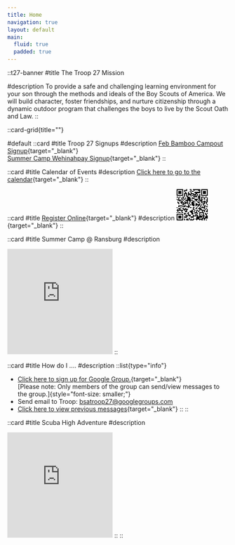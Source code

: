 ```yaml
---
title: Home
navigation: true
layout: default
main:
  fluid: true
  padded: true
---
```



::t27-banner
#title
The Troop 27 Mission

#description
To provide a safe and challenging learning environment for your son through the methods and ideals of the Boy Scouts of America. We will build character, foster friendships, and nurture citizenship through a dynamic outdoor program that challenges the boys to live by the Scout Oath and Law.
::

::card-grid{title=""}

#default
  ::card
  #title
  Troop 27 Signups
  #description
  [Feb Bamboo Campout Signup](https://docs.google.com/forms/d/e/1FAIpQLSfppa7dDqFF6JiDwuAyTWAL4yncVr-skbvrqKDBupSCXgZ85A/viewform){target="_blank"}
  </br>
  [Summer Camp Wehinahpay Signup](https://docs.google.com/forms/d/e/1FAIpQLSfoOjtieevKVdSSdQDs3b-MYUMkbAiO4DyRemfYyJO6rfG1Eg/viewform){target="_blank"}
  ::

  ::card
  #title
  Calendar of Events
  #description
  [Click here to go to the calendar](https://calendar.google.com/calendar/embed?src=bsatroop27webmaster%40gmail.com&ctz=America%2FChicago){target="_blank"}
  ::

  ::card
  #title
  [Register Online](https://my.scouting.org/VES/OnlineReg/1.0.0/?tu=UF-MB-564taa0027){target="_blank"}
  #description
  [![How to join QR Code](/HowToJoinQRCode.png)](https://my.scouting.org/VES/OnlineReg/1.0.0/?tu=UF-MB-564taa0027){target="_blank"}
  ::

  ::card
  #title
  Summer Camp @ Ransburg
  #description
  <iframe src="https://bsatroop27.smugmug.com/frame/slideshow?key=HMpj4c&speed=3&transition=fade&autoStart=1&captions=0&navigation=0&playButton=0&randomize=0&transitionSpeed=1 clickable=1" frameborder="no" scrolling="no" width="240" height="240"></iframe>
  ::

  ::card
  #title
  How do I ....
  #description
  ::list{type="info"}
  - [Click here to sign up for Google Group.](https://docs.google.com/forms/d/e/1FAIpQLScnH67ImaIw0RXM0kW4e9kYO9-DDWQilCjEpok2xnuZFB58bg/viewform){target="_blank"}<br/>
  [Please note: Only members of the group can send/view messages to the group.]{style="font-size: smaller;"}
  - Send email to Troop: [bsatroop27@googlegroups.com](mailto:bsatroop27@googlegroups.com)
  - [Click here to view previous messages](https://groups.google.com/group/bsatroop27){target="_blank"}
  ::
  ::

  ::card
  #title
  Scuba High Adventure
  #description
  <iframe src="https://bsatroop27.smugmug.com/frame/slideshow?key=43Bn3N&speed=3&transition=fade&autoStart=1&captions=0&navigation=0&playButton=0&randomize=0&transitionSpeed=2&clickable=1" frameborder="no" scrolling="no" width="240" height="240"></iframe>
  ::
::
